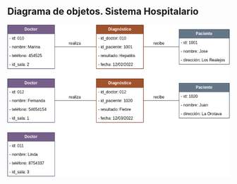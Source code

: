 ## Diagrama de objetos. Sistema Hospitalario
![imagen](./img/diagrama-objeto-sistema-hospitalario.drawio.png)